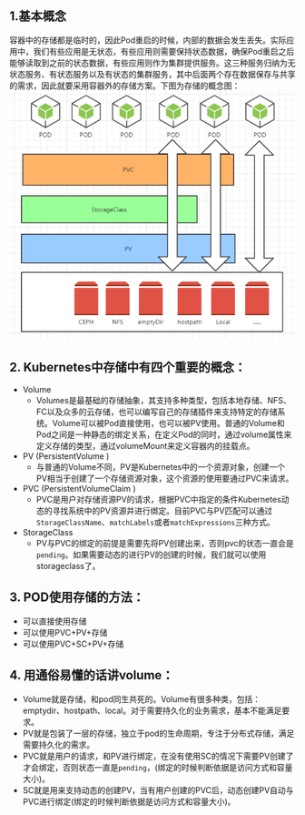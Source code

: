 <!-- toc -->
## 1.基本概念
容器中的存储都是临时的，因此Pod重启的时候，内部的数据会发生丢失。实际应用中，我们有些应用是无状态，有些应用则需要保持状态数据，确保Pod重启之后能够读取到之前的状态数据，有些应用则作为集群提供服务。这三种服务归纳为无状态服务、有状态服务以及有状态的集群服务，其中后面两个存在数据保存与共享的需求，因此就要采用容器外的存储方案。下图为存储的概念图：
![](../images/screenshot_1540263270179.png)

## 2. Kubernetes中存储中有四个重要的概念：
* Volume
    * Volumes是最基础的存储抽象，其支持多种类型，包括本地存储、NFS、FC以及众多的云存储，也可以编写自己的存储插件来支持特定的存储系统。Volume可以被Pod直接使用，也可以被PV使用。普通的Volume和Pod之间是一种静态的绑定关系，在定义Pod的同时，通过volume属性来定义存储的类型，通过volumeMount来定义容器内的挂载点。
* PV (PersistentVolume )
    * 与普通的Volume不同，PV是Kubernetes中的一个资源对象，创建一个PV相当于创建了一个存储资源对象，这个资源的使用要通过PVC来请求。
* PVC (PersistentVolumeClaim )
    * PVC是用户对存储资源PV的请求，根据PVC中指定的条件Kubernetes动态的寻找系统中的PV资源并进行绑定。目前PVC与PV匹配可以通过`StorageClassName`、`matchLabels`或者`matchExpressions`三种方式。
* StorageClass
    * PV与PVC的绑定的前提是需要先将PV创建出来，否则pvc的状态一直会是`pending`。如果需要动态的进行PV的创建的时候，我们就可以使用storageclass了。

## 3. POD使用存储的方法：
* 可以直接使用存储
* 可以使用PVC+PV+存储
* 可以使用PVC+SC+PV+存储

## 4. 用通俗易懂的话讲volume：
* Volume就是存储，和pod同生共死的。Volume有很多种类，包括：emptydir、hostpath、local。对于需要持久化的业务需求，基本不能满足要求。
* PV就是包装了一层的存储，独立于pod的生命周期，专注于分布式存储，满足需要持久化的需求。
* PVC就是用户的请求，和PV进行绑定，在没有使用SC的情况下需要PV创建了才会绑定，否则状态一直是`pending`，(绑定的时候判断依据是访问方式和容量大小)。
* SC就是用来支持动态的创建PV，当有用户创建的PVC后，动态创建PV自动与PVC进行绑定(绑定的时候判断依据是访问方式和容量大小)。
